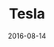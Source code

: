 ---
layout: site
title: "Tesla"
date: 2016-08-14
categories: [transportation]
version: 1.2.7
major: 1
minor: 2
patch: 7
slug: tesla
link: https://www.tesla.com/findus
submitter: lpolepeddi
permalink: /sites/:slug
---